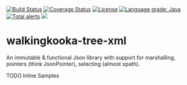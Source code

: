 [![Build Status](https://github.com/mP1/walkingkooka-tree-xml/actions/workflows/build.yaml/badge.svg)](https://github.com/mP1/walkingkooka-tree-xml/actions/workflows/build.yaml/badge.svg)
[![Coverage Status](https://coveralls.io/repos/github/mP1/walkingkooka-tree-xml/badge.svg?branch=master)](https://coveralls.io/github/mP1/walkingkooka-tree-xml?branch=master)
[![License](https://img.shields.io/badge/License-Apache%202.0-blue.svg)](https://opensource.org/licenses/Apache-2.0)
[![Language grade: Java](https://img.shields.io/lgtm/grade/java/g/mP1/walkingkooka-tree-xml.svg?logo=lgtm&logoWidth=18)](https://lgtm.com/projects/g/mP1/walkingkooka-tree-xml/context:java)
[![Total alerts](https://img.shields.io/lgtm/alerts/g/mP1/walkingkooka-tree-xml.svg?logo=lgtm&logoWidth=18)](https://lgtm.com/projects/g/mP1/walkingkooka-tree-xml/alerts/)
![](https://tokei.rs/b1/github/mP1/walkingkooka-tree-xml)


# walkingkooka-tree-xml
An immutable & functional Json library with support for marshalling, pointers (think JsonPointer), selecting (almost xpath).

TODO Inline Samples